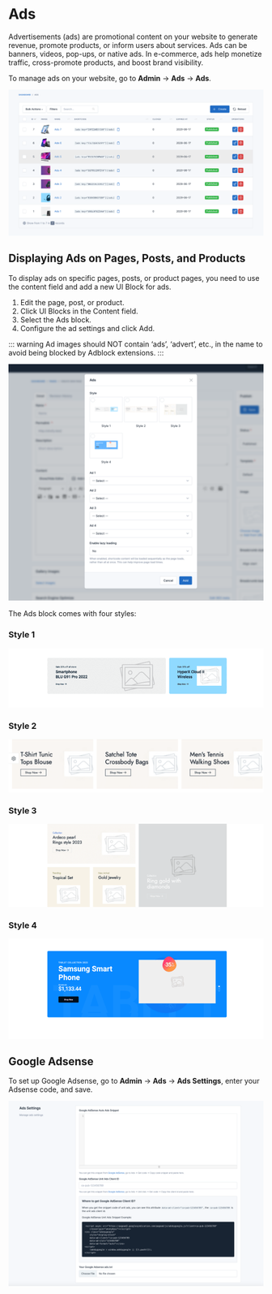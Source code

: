 # Ads

Advertisements (ads) are promotional content on your website to generate revenue, promote products, or inform users about services. Ads can be banners, videos, pop-ups, or native ads. In e-commerce, ads help monetize traffic, cross-promote products, and boost brand visibility.

To manage ads on your website, go to **Admin** ->  **Ads** -> **Ads**.

![Ads](./images/ads-1.png)

## Displaying Ads on Pages, Posts, and Products

To display ads on specific pages, posts, or product pages, you need to use the content field and add a new UI Block for
ads.

1. Edit the page, post, or product.
2. Click UI Blocks in the Content field.
3. Select the Ads block.
4. Configure the ad settings and click Add.

::: warning
Ad images should NOT contain ‘ads’, ‘advert’, etc., in the name to avoid being blocked by Adblock extensions.
:::

![Ads](./images/ads-2.png)

The Ads block comes with four styles:

### Style 1

![Ads Style 1](./images/ads-style-1.png)

### Style 2

![Ads Style 2](./images/ads-style-2.png)

### Style 3

![Ads Style 3](./images/ads-style-3.png)

### Style 4

![Ads Style 4](./images/ads-style-4.png)

## Google Adsense

To set up Google Adsense, go to **Admin** -> **Ads** -> **Ads Settings**, enter your Adsense code, and save.

![Google Adsense](./images/ads-3.png)
